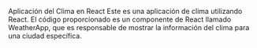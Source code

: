 Aplicación del Clima en React
Este es una aplicación de clima utilizando React. El código proporcionado es un componente de React llamado WeatherApp, que es responsable de mostrar la información del clima para una ciudad específica.
